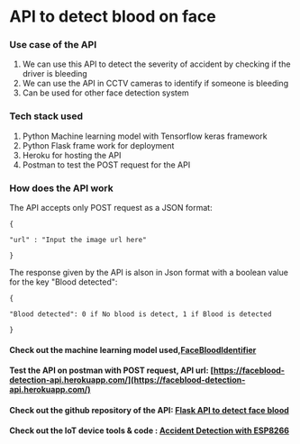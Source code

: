 # API to detect blood on face

### Use case of the API
1. We can use this API to detect the severity of accident by checking if the driver is bleeding
2. We can use the API in CCTV cameras to identify if someone is bleeding
3. Can be used for other face detection system

### Tech stack used
1. Python Machine learning model with Tensorflow keras framework
2. Python Flask frame work for deployment
3. Heroku for hosting the API
4. Postman to test the POST request for the API

### How does the API work

The API accepts only POST request as a JSON format:

    {

    "url" : "Input the image url here"

    }

The response given by the API is alson in Json format with a boolean value for the key "Blood detected":

    {

    "Blood detected": 0 if No blood is detect, 1 if Blood is detected 

    }

#### Check out the machine learning model used,[FaceBloodIdentifier](https://github.com/Shakthi-Dhar/FaceBloodIdentifier)

#### Test the API on postman with POST request, API url: [https://faceblood-detection-api.herokuapp.com/](https://faceblood-detection-api.herokuapp.com/)

#### Check out the github repository of the API: [Flask API to detect face blood](https://github.com/Shakthi-Dhar/FlaskAPI-FaceBloodIdentifier)

#### Check out the IoT device tools & code : [Accident Detection with ESP8266](https://github.com/Shakthi-Dhar/Accident_Detect_ESP8266_MPU6050)
